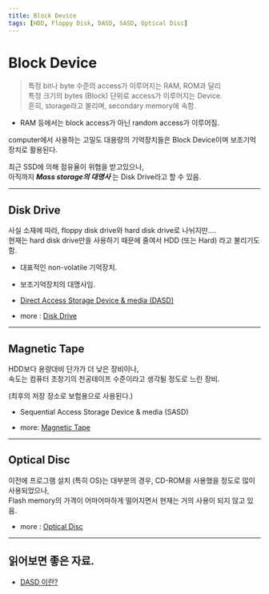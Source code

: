 ```yaml
---
title: Block Device
tags: [HDD, Floppy Disk, DASD, SASD, Optical Disc]
---
```


# Block Device

> 특정 bit나 byte 수준의 access가 이루어지는 RAM, ROM과 달리  
> 특정 크기의 bytes (Block) 단위로 access가 이루어지는 Device.  
> 흔히, storage라고 불리며, secondary memory에 속함.

* RAM 등에서는 block access가 아닌 random access가 이루어짐.

computer에서 사용하는 고밀도 대용량의 기억장치들은 Block Device이며 보조기억장치로 활용된다.

최근 SSD에 의해 점유율이 위협을 받고있으나,  
아직까지 ***Mass storage의 대명사*** 는 Disk Drive라고 할 수 있음.

---

## Disk Drive

사실 소재에 따라, floppy disk drive와 hard disk drive로 나뉘지만....  
현재는 hard disk drive만을 사용하기 때문에 줄여서 HDD (또는 Hard) 라고 불리기도 함.

* 대표적인 non-volatile 기억장치.
* 보조기억장치의 대명사임.
* [Direct Access Storage Device & media (DASD)](https://dsaint31.tistory.com/446)


* more : [Disk Drive](https://dsaint31.tistory.com/411)

---

## Magnetic Tape

HDD보다 용량대비 단가가 더 낮은 장비이나,  
속도는 컴퓨터 초창기의 천공테이프 수준이라고 생각될 정도로 느린 장비.

(최후의 저장 장소로 보험용으로 사용된다.)

* Sequential Access Storage Device & media (SASD)


* more: [Magnetic Tape](https://dsaint31.tistory.com/412) 

---

## Optical Disc

이전에 프로그램 설치 (특히 OS)는 대부분의 경우, CD-ROM을 사용했을 정도로 많이 사용되었으나,  
Flash memory의 가격이 어마어마하게 떨어지면서 현재는 거의 사용이 되지 않고 있음. 

* more : [Optical Disc](https://dsaint31.tistory.com/445)

---

## 읽어보면 좋은 자료.

* [DASD 이란?](https://dsaint31.tistory.com/446)




